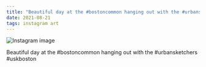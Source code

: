 ```yaml
---
title: "Beautiful day at the #bostoncommon hanging out with the #urbansketchers #uskboston"
date: 2021-08-21
tags: instagram art
---
```


![Instagram image](/media/240410435_529243008153196_4397745588113937007_n_17868810650551183.jpg)

Beautiful day at the #bostoncommon hanging out with the #urbansketchers #uskboston
